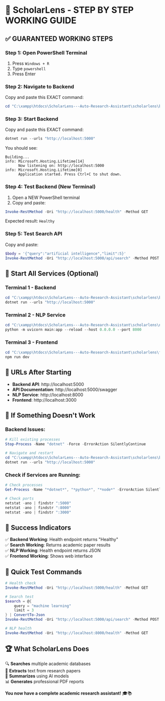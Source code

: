 # 🎯 ScholarLens - STEP BY STEP WORKING GUIDE

## ✅ GUARANTEED WORKING STEPS

### **Step 1: Open PowerShell Terminal**
1. Press `Windows + R`
2. Type `powershell` 
3. Press Enter

### **Step 2: Navigate to Backend**
Copy and paste this EXACT command:
```powershell
cd "C:\xampp\htdocs\ScholarLens---Auto-Research-Assistant\scholarlens\backend\ScholarLens.Api"
```

### **Step 3: Start Backend**
Copy and paste this EXACT command:
```powershell
dotnet run --urls "http://localhost:5000"
```

You should see:
```
Building...
info: Microsoft.Hosting.Lifetime[14]
      Now listening on: http://localhost:5000
info: Microsoft.Hosting.Lifetime[0]
      Application started. Press Ctrl+C to shut down.
```

### **Step 4: Test Backend (New Terminal)**
1. Open a NEW PowerShell terminal
2. Copy and paste:
```powershell
Invoke-RestMethod -Uri "http://localhost:5000/health" -Method GET
```

Expected result: `Healthy`

### **Step 5: Test Search API**
Copy and paste:
```powershell
$body = '{"query":"artificial intelligence","limit":5}'
Invoke-RestMethod -Uri "http://localhost:5000/api/search" -Method POST -Body $body -ContentType "application/json"
```

## 🚀 **Start All Services (Optional)**

### **Terminal 1 - Backend**
```powershell
cd "C:\xampp\htdocs\ScholarLens---Auto-Research-Assistant\scholarlens\backend\ScholarLens.Api"
dotnet run --urls "http://localhost:5000"
```

### **Terminal 2 - NLP Service** 
```powershell
cd "C:\xampp\htdocs\ScholarLens---Auto-Research-Assistant\scholarlens\nlp-service"
python -m uvicorn main:app --reload --host 0.0.0.0 --port 8000
```

### **Terminal 3 - Frontend**
```powershell
cd "C:\xampp\htdocs\ScholarLens---Auto-Research-Assistant\scholarlens\frontend"
npm run dev
```

## 📱 **URLs After Starting**

- **Backend API**: http://localhost:5000
- **API Documentation**: http://localhost:5000/swagger  
- **NLP Service**: http://localhost:8000
- **Frontend**: http://localhost:3000

## 🔧 **If Something Doesn't Work**

### Backend Issues:
```powershell
# Kill existing processes
Stop-Process -Name "dotnet" -Force -ErrorAction SilentlyContinue

# Navigate and restart
cd "C:\xampp\htdocs\ScholarLens---Auto-Research-Assistant\scholarlens\backend\ScholarLens.Api"
dotnet run --urls "http://localhost:5000"
```

### Check if Services are Running:
```powershell
# Check processes
Get-Process -Name "*dotnet*", "*python*", "*node*" -ErrorAction SilentlyContinue

# Check ports
netstat -ano | findstr ":5000"
netstat -ano | findstr ":8000"
netstat -ano | findstr ":3000"
```

## 🎊 **Success Indicators**

✅ **Backend Working**: Health endpoint returns "Healthy"  
✅ **Search Working**: Returns academic paper results  
✅ **NLP Working**: Health endpoint returns JSON  
✅ **Frontend Working**: Shows web interface

## 🎯 **Quick Test Commands**

```powershell
# Health check
Invoke-RestMethod -Uri "http://localhost:5000/health" -Method GET

# Search test
$search = @{
    query = "machine learning"
    limit = 3
} | ConvertTo-Json
Invoke-RestMethod -Uri "http://localhost:5000/api/search" -Method POST -Body $search -ContentType "application/json"

# NLP health
Invoke-RestMethod -Uri "http://localhost:8000/health" -Method GET
```

## 🏆 **What ScholarLens Does**

🔍 **Searches** multiple academic databases  
📄 **Extracts** text from research papers  
🤖 **Summarizes** using AI models  
📊 **Generates** professional PDF reports  

**You now have a complete academic research assistant!** 🎓📚
